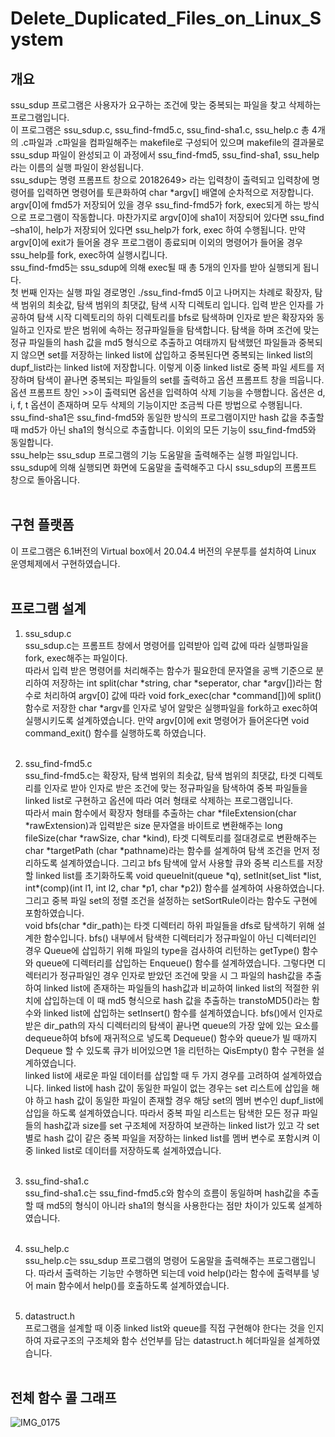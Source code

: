 # Delete_Duplicated_Files_on_Linux_System

## 개요
 ssu_sdup 프로그램은 사용자가 요구하는 조건에 맞는 중복되는 파일을 찾고 삭제하는 프로그램입니다.<br> 이 프로그램은 ssu_sdup.c, ssu_find-fmd5.c, ssu_find-sha1.c, ssu_help.c 총 4개의 .c파일과 .c파일을 컴파일해주는 makefile로 구성되어 있으며 makefile의 결과물로 ssu_sdup 파일이 완성되고 이 과정에서 ssu_find-fmd5, ssu_find-sha1, ssu_help라는 이름의 실행 파일이 완성됩니다. <br>
 ssu_sdup는 명령 프롬프트 창으로 20182649> 라는 입력창이 출력되고 입력창에 명령어를 입력하면 명령어를 토큰화하여 char \*argv[] 배열에 순차적으로 저장합니다. <br>
argv[0]에 fmd5가 저장되어 있을 경우 ssu_find-fmd5가 fork, exec되게 하는 방식으로 프로그램이 작동합니다. 마찬가지로 argv[0]에 sha1이 저장되어 있다면 ssu_find –sha1이, help가 저장되어 있다면 ssu_help가 fork, exec 하여 수행됩니다. 만약 argv[0]에 exit가 들어올 경우 프로그램이 종료되며 이외의 명령어가 들어올 경우 ssu_help를 fork, exec하여 실행시킵니다.<br>
 ssu_find-fmd5는 ssu_sdup에 의해 exec될 때 총 5개의 인자를 받아 실행되게 됩니다.<br> 
 첫 번째 인자는 실행 파일 경로명인 ./ssu_find-fmd5 이고 나머지는 차례로 확장자, 탐색 범위의 최솟값, 탐색 범위의 최댓값, 탐색 시작 디렉토리 입니다. 입력 받은 인자를 가공하여 탐색 시작 디렉토리의 하위 디렉토리를 bfs로 탐색하며 인자로 받은 확장자와 동일하고 인자로 받은 범위에 속하는 정규파일들을 탐색합니다. 탐색을 하며 조건에 맞는 정규 파일들의 hash 값을 md5 형식으로 추출하고 여태까지 탐색했던 파일들과 중복되지 않으면 set를 저장하는 linked list에 삽입하고 중복된다면 중복되는 linked list의 dupf_list라는 linked list에 저장합니다. 이렇게 이중 linked list로 중복 파일 세트를 저장하며 탐색이 끝나면 중복되는 파일들의 set를 출력하고 옵션 프롬프트 창을 띄웁니다. 옵션 프롬프트 창인 >>이 출력되면 옵션을 입력하여 삭제 기능을 수행합니다. 옵션은 d, i, f, t 옵션이 존재하며 모두 삭제의 기능이지만 조금씩 다른 방법으로 수행됩니다.<br>
  ssu_find-sha1은 ssu_find-fmd5와 동일한 방식의 프로그램이지만 hash 값을 추출할 때 md5가 아닌 sha1의 형식으로 추출합니다. 이외의 모든 기능이 ssu_find-fmd5와 동일합니다.<br>
 ssu_help는 ssu_sdup 프로그램의 기능 도움말을 출력해주는 실행 파일입니다. ssu_sdup에 의해 실행되면 화면에 도움말을 출력해주고 다시 ssu_sdup의 프롬프트 창으로 돌아옵니다.<br><br>
 
## 구현 플랫폼
 이 프로그램은 6.1버전의 Virtual box에서 20.04.4 버전의 우분투를 설치하여 Linux 운영체제에서 구현하였습니다.<br><br>
 
## 프로그램 설계
1. ssu_sdup.c<br>
  ssu_sdup.c는 프롬프트 창에서 명령어를 입력받아 입력 값에 따라 실행파일을 fork, exec해주는 파일이다.<br>
 따라서 입력 받은 명령어를 처리해주는 함수가 필요한데 문자열을 공백 기준으로 분리하여 저장하는 int split(char \*string, char \*seperator, char \*argv[])라는 함수로 처리하여 argv[0] 값에 따라 void fork_exec(char \*command[])에 split() 함수로 저장한 char \*argv를 인자로 넣어 알맞은 실행파일을 fork하고 exec하여 실행시키도록 설계하였습니다. 만약 argv[0]에 exit 명령어가 들어온다면 void command_exit() 함수를 실행하도록 하였습니다.<br><br>
 
 2. ssu_find-fmd5.c<br>
 ssu_find-fmd5.c는 확장자, 탐색 범위의 최솟값, 탐색 범위의 최댓값, 타겟 디렉토리를 인자로 받아 인자로 받은 조건에 맞는 정규파일을 탐색하여 중복 파일들을 linked list로 구현하고 옵션에 따라 여러 형태로 삭제하는 프로그램입니다.<br>
 따라서 main 함수에서 확장자 형태를 추출하는 char \*fileExtension(char \*rawExtension)과 입력받은 size 문자열을 바이트로 변환해주는 long fileSize(char \*rawSize, char \*kind), 타겟 디렉토리를 절대경로로 변환해주는 char \*targetPath (char \*pathname)라는 함수를 설계하여 탐색 조건을 먼저 정리하도록 설계하였습니다. 그리고 bfs 탐색에 앞서 사용할 큐와 중복 리스트를 저장할 linked list를 초기화하도록 void queueInit(queue \*q), setInit(set_list \*list, int\*(comp)(int l1, int l2, char \*p1, char \*p2)) 함수를 설계하여 사용하였습니다. 그리고 중복 파일 set의 정렬 조건을 설정하는 setSortRule이라는 함수도 구현에 포함하였습니다.<br>
 void bfs(char \*dir_path)는 타겟 디렉터리 하위 파일들을 dfs로 탐색하기 위해 설계한 함수입니다. bfs() 내부에서 탐색한 디렉터리가 정규파일이 아닌 디렉터리인 경우 Queue에 삽입하기 위해 파일의 type을 검사하여 리턴하는 getType() 함수와 queue에 디렉터리를 삽입하는 Enqueue() 함수를 설계하였습니다. 그렇다면 디렉터리가 정규파일인 경우 인자로 받았던 조건에 맞을 시 그 파일의 hash값을 추출하여 linked list에 존재하는 파일들의 hash값과 비교하여 linked list의 적절한 위치에 삽입하는데 이 때 md5 형식으로 hash 값을 추출하는 transtoMD5()라는 함수와 linked list에 삽입하는 setInsert() 함수를 설계하였습니다. bfs()에서 인자로 받은 dir_path의 자식 디렉터리의 탐색이 끝나면 queue의 가장 앞에 있는 요소를 dequeue하여 bfs에 재귀적으로 넣도록 Dequeue() 함수와 queue가 빌 때까지 Dequeue 할 수 있도록 큐가 비어있으면 1을 리턴하는 QisEmpty() 함수 구현을 설계하였습니다.<br>
  linked list에 새로운 파일 데이터를 삽입할 때 두 가지 경우를 고려하여 설계하였습니다. linked list에 hash 값이 동일한 파일이 없는 경우는 set 리스트에 삽입을 해야 하고 hash 값이 동일한 파일이 존재할 경우 해당 set의 멤버 변수인 dupf_list에 삽입을 하도록 설계하였습니다. 따라서 중복 파일 리스트는 탐색한 모든 정규 파일들의 hash값과 size를 set 구조체에 저장하여 보관하는 linked list가 있고 각 set 별로 hash 값이 같은 중복 파일을 저장하는 linked list를 멤버 변수로 포함시켜 이중 linked list로 데이터를 저장하도록 설계하였습니다.<br><br>
  
3. ssu_find-sha1.c<br>
 ssu_find-sha1.c는 ssu_find-fmd5.c와 함수의 흐름이 동일하며 hash값을 추출할 때 md5의 형식이 아니라 sha1의 형식을 사용한다는 점만 차이가 있도록 설계하였습니다.<br><br>

4. ssu_help.c<br>
 ssu_help.c는 ssu_sdup 프로그램의 명령어 도움말을 출력해주는 프로그램입니다. 따라서 출력하는 기능만 수행하면 되는데 void help()라는 함수에 출력부를 넣어 main 함수에서 help()를 호출하도록 설계하였습니다.<br><br>

5. datastruct.h<br>
 프로그램을 설계할 때 이중 linked list와 queue를 직접 구현해야 한다는 것을 인지하여 자료구조의 구조체와 함수 선언부를 담는 datastruct.h 헤더파일을 설계하였습니다.<br><br>
 
 ## 전체 함수 콜 그래프
 
 ![IMG_0175](https://github.com/yimhyeongjun/Delete_Duplicated_Files_on_Linux_System/assets/64363668/37fe3da5-8a0a-4be3-a507-c524bfe74107)
<br><br>
 

 
